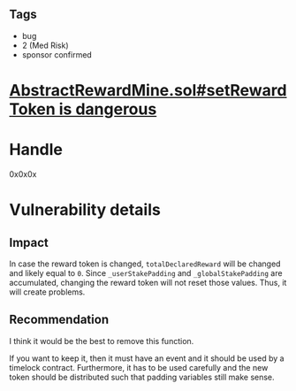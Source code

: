 ## Tags

- bug
- 2 (Med Risk)
- sponsor confirmed

# [AbstractRewardMine.sol#setRewardToken is dangerous](https://github.com/code-423n4/2021-11-malt-findings/issues/285) 

# Handle

0x0x0x


# Vulnerability details

## Impact

In case the reward token is changed, `totalDeclaredReward` will be changed and likely equal to `0`.  Since `_userStakePadding` and `_globalStakePadding` are accumulated, changing the reward token will not reset those values. Thus, it will create problems.

## Recommendation

I think it would be the best to remove this function. 

If you want to keep it, then it must have an event and it should be used by a timelock contract. Furthermore, it has to be used carefully and the new token should be distributed such that padding variables still make sense.

